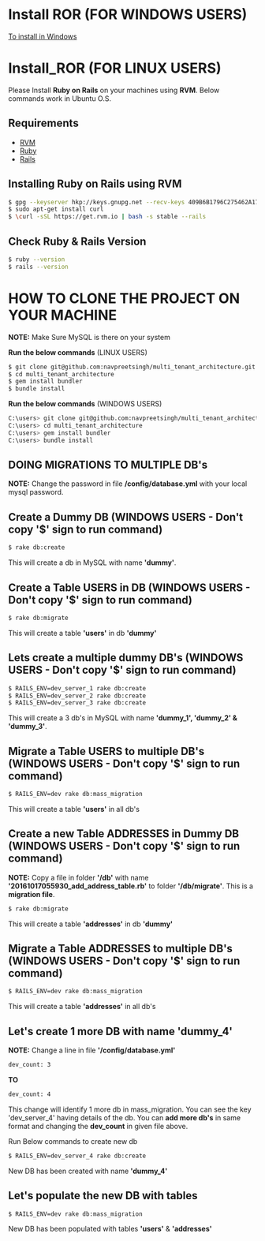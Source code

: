 # Install ROR (FOR WINDOWS USERS)
[To install in Windows](https://github.com/navpreetsingh/install_ROR/wiki/Install-ROR-in-Windows)

# Install_ROR (FOR LINUX USERS)
Please Install **Ruby on Rails** on your machines using **RVM**. Below commands work in Ubuntu O.S.

## Requirements

* [RVM](https://rvm.io/rvm/install)
* [Ruby](https://www.ruby-lang.org/en/)
* [Rails](http://rubyonrails.org/)

## Installing Ruby on Rails using RVM

```sh
$ gpg --keyserver hkp://keys.gnupg.net --recv-keys 409B6B1796C275462A1703113804BB82D39DC0E3
$ sudo apt-get install curl
$ \curl -sSL https://get.rvm.io | bash -s stable --rails
```

## Check Ruby & Rails Version

```sh
$ ruby --version
$ rails --version
```

# HOW TO CLONE THE PROJECT ON YOUR MACHINE
**NOTE:** Make Sure MySQL is there on your system

**Run the below commands** (LINUX USERS)
```sh
$ git clone git@github.com:navpreetsingh/multi_tenant_architecture.git
$ cd multi_tenant_architecture
$ gem install bundler
$ bundle install
```

**Run the below commands** (WINDOWS USERS)
```sh
C:\users> git clone git@github.com:navpreetsingh/multi_tenant_architecture.git
C:\users> cd multi_tenant_architecture
C:\users> gem install bundler
C:\users> bundle install
```

## DOING MIGRATIONS TO MULTIPLE DB's

**NOTE:** Change the password in file **/config/database.yml** with your local mysql password.

## Create a Dummy DB (WINDOWS USERS - Don't copy '$' sign to run command)
```sh
$ rake db:create
```
This will create a db in MySQL with name **'dummy'**.

## Create a Table USERS in DB (WINDOWS USERS - Don't copy '$' sign to run command)
```sh
$ rake db:migrate
```
This will create a table **'users'** in db **'dummy'**

## Lets create a multiple dummy DB's (WINDOWS USERS - Don't copy '$' sign to run command)
```sh
$ RAILS_ENV=dev_server_1 rake db:create
$ RAILS_ENV=dev_server_2 rake db:create
$ RAILS_ENV=dev_server_3 rake db:create
```
This will create a 3 db's in MySQL with name **'dummy_1', 'dummy_2' & 'dummy_3'**.

## Migrate a Table USERS to multiple DB's (WINDOWS USERS - Don't copy '$' sign to run command)
```sh
$ RAILS_ENV=dev rake db:mass_migration
```
This will create a table **'users'** in all db's

## Create a new Table ADDRESSES in Dummy DB (WINDOWS USERS - Don't copy '$' sign to run command)
**NOTE:** Copy a file in folder **'/db'** with name **'20161017055930_add_address_table.rb'** to folder **'/db/migrate'**. This is a **migration file**.
```sh
$ rake db:migrate
```
This will create a table **'addresses'** in db **'dummy'**

## Migrate a Table ADDRESSES to multiple DB's (WINDOWS USERS - Don't copy **'$'** sign to run command)
```sh
$ RAILS_ENV=dev rake db:mass_migration
```
This will create a table **'addresses'** in all db's

## Let's create 1 more DB with name 'dummy_4'
**NOTE:** Change a line in file **'/config/database.yml'**
```sh
dev_count: 3
```
**TO**
```sh
dev_count: 4
```
This change will identify 1 more db in mass_migration. You can see the key 'dev_server_4' having details of the db. You can **add more db's** in same format and changing the **dev_count** in given file above.

Run Below commands to create new db
```sh
$ RAILS_ENV=dev_server_4 rake db:create
```
New DB has been created with name **'dummy_4'**

## Let's populate the new DB with tables
```sh
$ RAILS_ENV=dev rake db:mass_migration
```
New DB has been populated with tables **'users'** & **'addresses'**